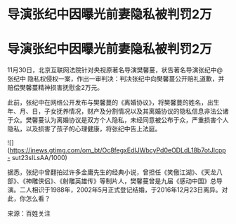 # 导演张纪中因曝光前妻隐私被判罚2万

# 导演张纪中因曝光前妻隐私被判罚2万

11月30日，北京互联网法院针对央视原著名导演樊馨蔓，状告著名导演张纪中@张纪中
隐私权侵权一案，作出一审判决：判决张纪中向樊馨蔓公开赔礼道歉，并赔偿樊馨蔓精神损害抚慰金2万元。

此前，张纪中在网络公开发布与樊馨蔓的《离婚协议》，将樊馨蔓的姓名，出生年、月、日，子女抚养情况，财产及分割情况以及其离婚协议的隐私信息非法公诸于众。樊馨蔓认为离婚协议是双方个人隐私，未经同意被公布于众，严重损害个人隐私，以及损害了孩子的心理健康，将张纪中告上法庭。

![](https://inews.gtimg.com/om_bt/Oc8fegxEdIJWbcyPd0eODLdL18b7otJlcpp-
sut23sILsAA/1000)

据悉，张纪中曾翻拍过许多金庸先生的经典小说，曾担任《笑傲江湖》、《天龙八部》、《神雕侠侣》、《射雕英雄传》等制片人，樊馨蔓曾是九届《感动中国》总导演。二人相识于1988年，2002年5月正式登记结婚，于2016年12月23日离异。对此，你怎么看？

来源：百姓关注

